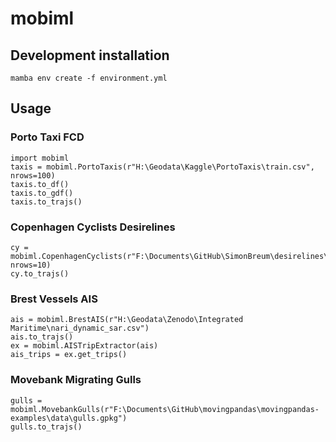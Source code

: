 # mobiml


## Development installation 

```
mamba env create -f environment.yml
```


## Usage

### Porto Taxi FCD

```
import mobiml
taxis = mobiml.PortoTaxis(r"H:\Geodata\Kaggle\PortoTaxis\train.csv", nrows=100)
taxis.to_df()
taxis.to_gdf()
taxis.to_trajs()
```

### Copenhagen Cyclists Desirelines 

```
cy = mobiml.CopenhagenCyclists(r"F:\Documents\GitHub\SimonBreum\desirelines\data\interim\df_bike.pickle", nrows=10)
cy.to_trajs()
```

### Brest Vessels AIS

```
ais = mobiml.BrestAIS(r"H:\Geodata\Zenodo\Integrated Maritime\nari_dynamic_sar.csv")
ais.to_trajs()
ex = mobiml.AISTripExtractor(ais)
ais_trips = ex.get_trips()
```

### Movebank Migrating Gulls

```
gulls = mobiml.MovebankGulls(r"F:\Documents\GitHub\movingpandas\movingpandas-examples\data\gulls.gpkg")
gulls.to_trajs()

```